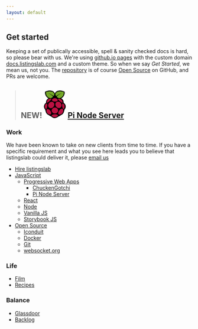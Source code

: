 ```yaml
---
layout: default
---
```


## Get started

Keeping a set of publically accessible, spell & sanity checked docs is hard, so please bear with us. We're using [github.io pages](https://pages.github.com) with the custom domain [docs.listingslab.com](https://docs.listingslab.com) and a custom theme. So when we say _Get Started_, we mean us, not you. The [repository](https://github.com/listingslab-software/docs) is of course [Open Source](docs/tech/open-source) on GitHub, and PRs are welcome.

> ## NEW! ![Featured Image](docs/tech/pi/images/pi-logo.png "Featured Image") [Pi Node Server](docs/tech/pi)

### Work

We have been known to take on new clients from time to time. If you have a specific requirement and what you see here leads you to believe that listingslab could deliver it, please [email us](mailto:listingslab@gmail.com)

- [Hire listingslab](docs/business/hire-listingslab)
- [JavaScript](docs/tech/javascript)
  - [Progressive Web Apps](docs/tech/pwa)
    - [ChuckenGotchi](docs/chuckengotchi)
    - [Pi Node Server](docs/tech/pi/pi-node-server)
  - [React](docs/tech/javascript/react)
  - [Node](docs/tech/javascript/node)
  - [Vanilla JS](docs/tech/javascript/vanilla)
  - [Storybook JS](docs/tech/javascript/storybook)
- [Open Source](docs/tech/open-source)
  - [Iconduit](docs/iconduit)
  - [Docker](docs/tech/docker)
  - [Git](docs/tech/git/)
  - [websocket.org](docs/socket-viewer)

### Life

- [Film](docs/film)
- [Recipes](docs/food)

### Balance

- [Glassdoor](docs/business/glassdoor)
- [Backlog](docs/backlog)
